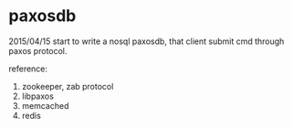 # paxosdb

2015/04/15 start to write a nosql paxosdb, that client submit cmd through paxos protocol.

reference:
1. zookeeper, zab protocol
2. libpaxos
3. memcached
4. redis
